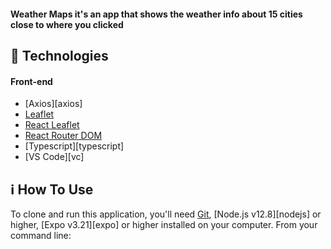 <h4>
  Weather Maps it's an app that shows the weather info about 15 cities close to where you clicked
</h4>

## :rocket: Technologies

#### Front-end
-  [Axios][axios]
-  [Leaflet](https://leafletjs.com/)
-  [React Leaflet](https://react-leaflet.js.org/)
-  [React Router DOM](https://reacttraining.com/react-router/web/guides/quick-start)
-  [Typescript][typescript]
-  [VS Code][vc]

## :information_source: How To Use

To clone and run this application, you'll need [Git](https://git-scm.com), [Node.js v12.8][nodejs] or higher, [Expo v3.21][expo] or higher installed on your computer. From your command line:

